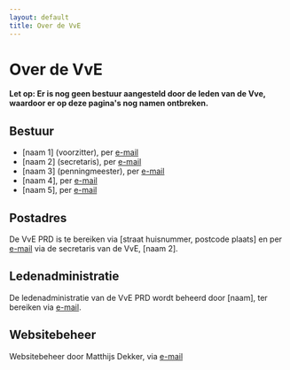 ```yaml
---
layout: default
title: Over de VvE
---
```


<div class="post">
	<h1 class="pageTitle">Over de VvE </h1>
	<p><strong>Let op: Er is nog geen bestuur aangesteld door de leden van de Vve, waardoor er op deze pagina's nog namen ontbreken.</strong></p>
    <h2>Bestuur</h2>
    <ul>
        <li>[naam 1] (voorzitter), per <a href="mailto:">e-mail</a></li>
        <li>[naam 2] (secretaris), per <a href="mailto:">e-mail</a></li>
        <li>[naam 3] (penningmeester), per <a href="mailto:">e-mail</a></li>
        <li>[naam 4], per <a href="mailto:">e-mail</a></li>
        <li>[naam 5], per <a href="mailto:">e-mail</a></li>
    </ul>
    <h2>Postadres</h2>
    <p>De VvE PRD is te bereiken via [straat huisnummer, postcode plaats] en per <a href="mailto:">e-mail</a> via de secretaris van de VvE, [naam 2].</p>
    <h2>Ledenadministratie</h2>
    <p>De ledenadministratie van de VvE PRD wordt beheerd door [naam], ter bereiken via <a href="mailto:">e-mail</a>.</p>
    <h2>Websitebeheer</h2>
    <p>Websitebeheer door Matthijs Dekker, via <a href="mailto:{{ site.contact.webmaster }}">e-mail</a></p>
 </div>
